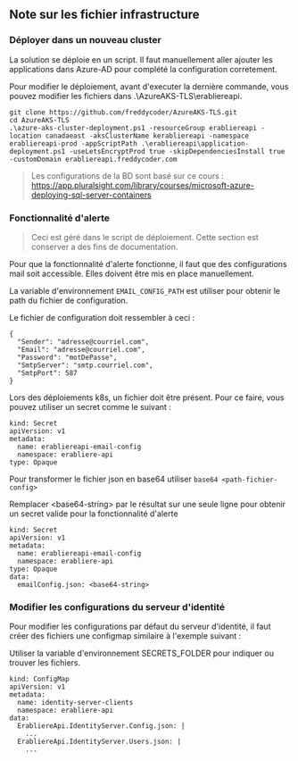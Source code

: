 ## Note sur les fichier infrastructure

### Déployer dans un nouveau cluster

La solution se déploie en un script. Il faut manuellement aller ajouter les applications dans Azure-AD pour complété la configuration corretement.

Pour modifier le déploiement, avant d'executer la dernière commande, vous pouvez modifier les fichiers dans .\AzureAKS-TLS\erabliereapi.

```
git clone https://github.com/freddycoder/AzureAKS-TLS.git
cd AzureAKS-TLS
.\azure-aks-cluster-deployment.ps1 -resourceGroup erabliereapi -location canadaeast -aksClusterName kerabliereapi -namespace erabliereapi-prod -appScriptPath .\erabliereapi\application-deployment.ps1 -useLetsEncryptProd true -skipDependenciesInstall true -customDomain erabliereapi.freddycoder.com
```

> Les configurations de la BD sont basé sur ce cours : https://app.pluralsight.com/library/courses/microsoft-azure-deploying-sql-server-containers

### Fonctionnalité d'alerte

> Ceci est géré dans le script de déploiement. Cette section est conserver a des fins de documentation.

Pour que la fonctionnalité d'alerte fonctionne, il faut que des configurations mail soit accessible. Elles doivent être mis en place manuellement.

La variable d'environnement ```EMAIL_CONFIG_PATH``` est utiliser pour obtenir le path du fichier de configuration.

Le fichier de configuration doit ressembler à ceci : 
```
{
  "Sender": "adresse@courriel.com",
  "Email": "adresse@courriel.com",
  "Password": "motDePasse",
  "SmtpServer": "smtp.courriel.com",
  "SmtpPort": 587
}
```

Lors des déploiements k8s, un fichier doit être présent. Pour ce faire, vous pouvez utiliser un secret comme le suivant : 
```
kind: Secret
apiVersion: v1
metadata:
  name: erabliereapi-email-config
  namespace: erabliere-api
type: Opaque
```

Pour transformer le fichier json en base64 utiliser ```base64 <path-fichier-config>```

Remplacer \<base64-string\> par le résultat sur une seule ligne pour obtenir un secret valide pour la fonctionnalité d'alerte

```
kind: Secret
apiVersion: v1
metadata:
  name: erabliereapi-email-config
  namespace: erabliere-api
type: Opaque
data:
  emailConfig.json: <base64-string>
```

### Modifier les configurations du serveur d'identité

Pour modifier les configurations par défaut du serveur d'identité, il faut créer des fichiers une configmap similaire à l'exemple suivant :

Utiliser la variable d'environnement SECRETS_FOLDER pour indiquer ou trouver les fichiers.

```
kind: ConfigMap
apiVersion: v1
metadata:
  name: identity-server-clients
  namespace: erabliere-api
data:
  ErabliereApi.IdentityServer.Config.json: |
    ...
  ErabliereApi.IdentityServer.Users.json: |
    ...
```